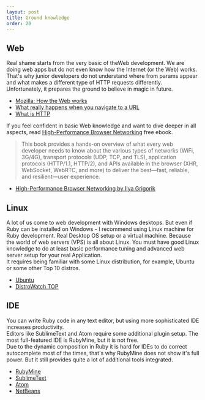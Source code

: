```yaml
---
layout: post
title: Ground knowledge
order: 20
---
```


## Web
Real shame starts from the very basic of theWeb development. We are doing web apps but do not even know how the Internet (or the Web) works. That's why junior developers do not understand where from params appear and what makes a different type of HTTP requests differently. Unfortunately, it prepares the ground to believe in magic in future.

* [Mozilla: How the Web works](https://developer.mozilla.org/en-US/Learn/Getting_started_with_the_web/How_the_Web_works)
* [What really happens when you navigate to a URL](http://igoro.com/archive/what-really-happens-when-you-navigate-to-a-url/)
* [What is HTTP](http://www.jmarshall.com/easy/http/)

If you feel confident in basic Web knowledge and want to dive deeper in all aspects, read [High-Performance Browser Networking](https://hpbn.co/) free ebook. 

>This book provides a hands-on overview of what every web developer needs to know about the various types of networks (WiFi, 3G/4G), transport protocols (UDP, TCP, and TLS), application protocols (HTTP/1.1, HTTP/2), and APIs available in the browser (XHR, WebSocket, WebRTC, and more) to deliver the best—fast, reliable, and resilient—user experience.

* [High-Performance Browser Networking by Ilya Grigorik](https://hpbn.co/)

## Linux
A lot of us come to web development with Windows desktops. But even if Ruby can be installed on Windows - I recommend using Linux machine for Ruby development. Real Desktop OS  setup or a virtual machine. Because the world of web servers (VPS) is all about Linux. You must have good Linux knowledge to do at least basic performance tuning and advanced web server setup for your real Application.  
It requires being familiar with some Linux distribution, for example, Ubuntu or some other Top 10 distros.

* [Ubuntu](http://www.ubuntu.com/)
* [DistroWatch TOP](http://distrowatch.com/dwres.php?resource=popularity)

## IDE
You can write Ruby code in any text editor, but using more sophisticated IDE increases productivity.  
Editors like SublimeText and Atom require some additional plugin setup. The most full-featured IDE is RubyMine, but it is not free.  
Due to the dynamic composition in Ruby it is hard for IDEs to do correct autocomplete most of the times, that's why RubyMine does not show it's full power. But it still provides quite a lot of additional tools integrated.

* [RubyMine](https://www.jetbrains.com/ruby/index.html)
* [SublimeText](https://www.sublimetext.com/)
* [Atom](https://atom.io/)
* [NetBeans](https://netbeans.org/features/ruby/index.html)